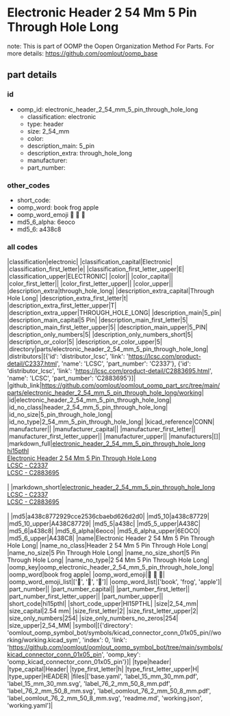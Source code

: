 # Electronic Header 2 54 Mm 5 Pin Through Hole Long  

note: This is part of OOMP the Oopen Organization Method For Parts. For more details: https://github.com/oomlout/oomp_base

##  part details





### id
* oomp_id: electronic_header_2_54_mm_5_pin_through_hole_long
  * classification: electronic
  * type: header
  * size: 2_54_mm
  * color: 
  * description_main: 5_pin
  * description_extra: through_hole_long
  * manufacturer: 
  * part_number: 

### other_codes
* short_code: 
* oomp_word: book frog apple
* oomp_word_emoji :book: :frog: :apple:
* md5_6_alpha: 6eoco
* md5_6: a438c8

### all codes 
|classification|electronic|
|classification_capital|Electronic|
|classification_first_letter|e|
|classification_first_letter_upper|E|
|classification_upper|ELECTRONIC|
|color||
|color_capital||
|color_first_letter||
|color_first_letter_upper||
|color_upper||
|description_extra|through_hole_long|
|description_extra_capital|Through Hole Long|
|description_extra_first_letter|t|
|description_extra_first_letter_upper|T|
|description_extra_upper|THROUGH_HOLE_LONG|
|description_main|5_pin|
|description_main_capital|5 Pin|
|description_main_first_letter|5|
|description_main_first_letter_upper|5|
|description_main_upper|5_PIN|
|description_only_numbers|5|
|description_only_numbers_short|5|
|description_or_color|5|
|description_or_color_upper|5|
|directory|parts/electronic_header_2_54_mm_5_pin_through_hole_long|
|distributors|[{'id': 'distributor_lcsc', 'link': 'https://lcsc.com/product-detail/C2337.html', 'name': 'LCSC', 'part_number': 'C2337'}, {'id': 'distributor_lcsc', 'link': 'https://lcsc.com/product-detail/C2883695.html', 'name': 'LCSC', 'part_number': 'C2883695'}]|
|github_link|https://github.com/oomlout/oomlout_oomp_part_src/tree/main/parts/electronic_header_2_54_mm_5_pin_through_hole_long/working|
|id|electronic_header_2_54_mm_5_pin_through_hole_long|
|id_no_class|header_2_54_mm_5_pin_through_hole_long|
|id_no_size|5_pin_through_hole_long|
|id_no_type|2_54_mm_5_pin_through_hole_long|
|kicad_reference|CONN|
|manufacturer||
|manufacturer_capital||
|manufacturer_first_letter||
|manufacturer_first_letter_upper||
|manufacturer_upper||
|manufacturers|[]|
|markdown_full|[electronic_header_2_54_mm_5_pin_through_hole_long](https://github.com/oomlout/oomlout_oomp_part_src/tree/main/parts/electronic_header_2_54_mm_5_pin_through_hole_long/working)<br>[hi15pthl](https://github.com/oomlout/oomlout_oomp_part_src/tree/main/parts/electronic_header_2_54_mm_5_pin_through_hole_long/working)<br>[Electronic Header 2 54 Mm 5 Pin Through Hole Long](https://github.com/oomlout/oomlout_oomp_part_src/tree/main/parts/electronic_header_2_54_mm_5_pin_through_hole_long/working)<br>[LCSC - C2337<br>](https://lcsc.com/product-detail/C2337.html)[LCSC - C2883695<br>](https://lcsc.com/product-detail/C2883695.html)<br>|
|markdown_short|[electronic_header_2_54_mm_5_pin_through_hole_long](https://github.com/oomlout/oomlout_oomp_part_src/tree/main/parts/electronic_header_2_54_mm_5_pin_through_hole_long/working)<br>[LCSC - C2337<br>](https://lcsc.com/product-detail/C2337.html)[LCSC - C2883695<br>](https://lcsc.com/product-detail/C2883695.html)<br>|
|md5|a438c8772929cce2536cbaebd626d2d0|
|md5_10|a438c87729|
|md5_10_upper|A438C87729|
|md5_5|a438c|
|md5_5_upper|A438C|
|md5_6|a438c8|
|md5_6_alpha|6eoco|
|md5_6_alpha_upper|6EOCO|
|md5_6_upper|A438C8|
|name|Electronic Header 2 54 Mm 5 Pin Through Hole Long|
|name_no_class|Header 2 54 Mm 5 Pin Through Hole Long|
|name_no_size|5 Pin Through Hole Long|
|name_no_size_short|5 Pin Through Hole Long|
|name_no_type|2 54 Mm 5 Pin Through Hole Long|
|oomp_key|oomp_electronic_header_2_54_mm_5_pin_through_hole_long|
|oomp_word|book frog apple|
|oomp_word_emoji|:book: :frog: :apple:|
|oomp_word_emoji_list|[':book:', ':frog:', ':apple:']|
|oomp_word_list|['book', 'frog', 'apple']|
|part_number||
|part_number_capital||
|part_number_first_letter||
|part_number_first_letter_upper||
|part_number_upper||
|short_code|hi15pthl|
|short_code_upper|HI15PTHL|
|size|2_54_mm|
|size_capital|2.54 mm|
|size_first_letter|2|
|size_first_letter_upper|2|
|size_only_numbers|254|
|size_only_numbers_no_zeros|254|
|size_upper|2_54_MM|
|symbol|[{'directory': 'oomlout_oomp_symbol_bot/symbols/kicad_connector_conn_01x05_pin//working/working.kicad_sym', 'index': 0, 'link': 'https://github.com/oomlout/oomlout_oomp_symbol_bot/tree/main/symbols/kicad_connector_conn_01x05_pin', 'oomp_key': 'oomp_kicad_connector_conn_01x05_pin'}]|
|type|header|
|type_capital|Header|
|type_first_letter|h|
|type_first_letter_upper|H|
|type_upper|HEADER|
|files|['base.yaml', 'label_15_mm_30_mm.pdf', 'label_15_mm_30_mm.svg', 'label_76_2_mm_50_8_mm.pdf', 'label_76_2_mm_50_8_mm.svg', 'label_oomlout_76_2_mm_50_8_mm.pdf', 'label_oomlout_76_2_mm_50_8_mm.svg', 'readme.md', 'working.json', 'working.yaml']|
